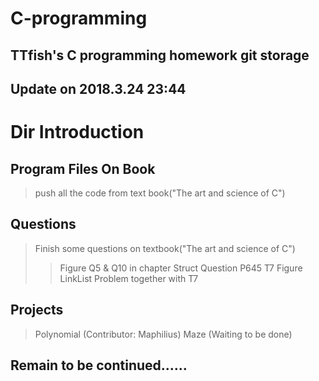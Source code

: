 # C-programming

## TTfish's C programming homework git storage

## Update on 2018.3.24 23:44

# Dir Introduction

## Program Files On Book
> push all the code from text book("The art and science of C")

## Questions
> Finish some questions on textbook("The art and science of C")
>> Figure Q5 & Q10 in chapter Struct
>> Question P645 T7
>> Figure LinkList Problem together with T7

## Projects
> Polynomial (Contributor: Maphilius)
> Maze (Waiting to be done)

## Remain to be continued......
